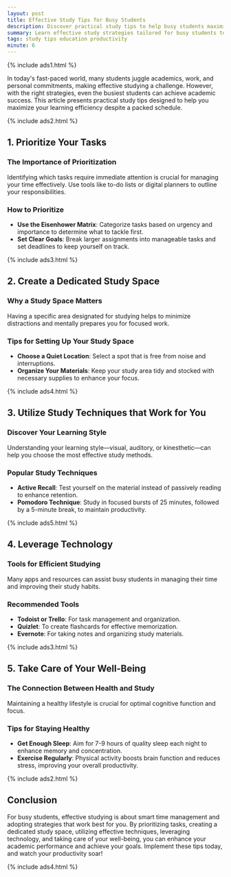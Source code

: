 ```yaml
---
layout: post
title: Effective Study Tips for Busy Students
description: Discover practical study tips to help busy students maximize their learning efficiency.
summary: Learn effective study strategies tailored for busy students to enhance their academic performance.
tags: study tips education productivity
minute: 6
---
```


{% include ads1.html %}

In today's fast-paced world, many students juggle academics, work, and personal commitments, making effective studying a challenge. However, with the right strategies, even the busiest students can achieve academic success. This article presents practical study tips designed to help you maximize your learning efficiency despite a packed schedule.

{% include ads2.html %}

## 1. Prioritize Your Tasks

### The Importance of Prioritization
Identifying which tasks require immediate attention is crucial for managing your time effectively. Use tools like to-do lists or digital planners to outline your responsibilities.

### How to Prioritize
- **Use the Eisenhower Matrix**: Categorize tasks based on urgency and importance to determine what to tackle first.
- **Set Clear Goals**: Break larger assignments into manageable tasks and set deadlines to keep yourself on track.

{% include ads3.html %}

## 2. Create a Dedicated Study Space

### Why a Study Space Matters
Having a specific area designated for studying helps to minimize distractions and mentally prepares you for focused work. 

### Tips for Setting Up Your Study Space
- **Choose a Quiet Location**: Select a spot that is free from noise and interruptions.
- **Organize Your Materials**: Keep your study area tidy and stocked with necessary supplies to enhance your focus.

{% include ads4.html %}

## 3. Utilize Study Techniques that Work for You

### Discover Your Learning Style
Understanding your learning style—visual, auditory, or kinesthetic—can help you choose the most effective study methods.

### Popular Study Techniques
- **Active Recall**: Test yourself on the material instead of passively reading to enhance retention.
- **Pomodoro Technique**: Study in focused bursts of 25 minutes, followed by a 5-minute break, to maintain productivity.

{% include ads5.html %}

## 4. Leverage Technology

### Tools for Efficient Studying
Many apps and resources can assist busy students in managing their time and improving their study habits.

### Recommended Tools
- **Todoist or Trello**: For task management and organization.
- **Quizlet**: To create flashcards for effective memorization.
- **Evernote**: For taking notes and organizing study materials.

{% include ads3.html %}

## 5. Take Care of Your Well-Being

### The Connection Between Health and Study
Maintaining a healthy lifestyle is crucial for optimal cognitive function and focus.

### Tips for Staying Healthy
- **Get Enough Sleep**: Aim for 7-9 hours of quality sleep each night to enhance memory and concentration.
- **Exercise Regularly**: Physical activity boosts brain function and reduces stress, improving your overall productivity.

{% include ads2.html %}

## Conclusion

For busy students, effective studying is about smart time management and adopting strategies that work best for you. By prioritizing tasks, creating a dedicated study space, utilizing effective techniques, leveraging technology, and taking care of your well-being, you can enhance your academic performance and achieve your goals. Implement these tips today, and watch your productivity soar!

{% include ads4.html %}
